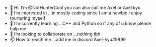 - 👋 Hi, I’m @NotHunterCool you can also call me Axel or Axel kyu
- 👀 I’m interested in ...in mostly coding since I am a newbie I enjoy tourturing myself 
- 🌱 I’m currently learning ...C++ and Python so if any of u know please halp me 
- 💞️ I’m looking to collaborate on ...nothing tbh
- 📫 How to reach me ...add me in discord Axel-kyu#9999

<!---
NotHunterCool/NotHunterCool is a ✨ special ✨ repository because its `README.md` (this file) appears on your GitHub profile.
You can click the Preview link to take a look at your changes.
--->
